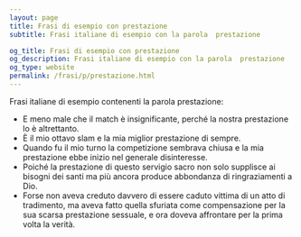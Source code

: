 ```yaml
---
layout: page
title: Frasi di esempio con prestazione 
subtitle: Frasi italiane di esempio con la parola  prestazione

og_title: Frasi di esempio con prestazione 
og_description: Frasi italiane di esempio con la parola  prestazione
og_type: website
permalink: /frasi/p/prestazione.html
---
```


Frasi italiane di esempio contenenti la parola prestazione:


- E meno male che il match è insignificante, perché la nostra prestazione lo è altrettanto.
- È il mio ottavo slam e la mia miglior prestazione di sempre.
- Quando fu il mio turno la competizione sembrava chiusa e la mia prestazione ebbe inizio nel generale disinteresse.
- Poiché la prestazione di questo servigio sacro non solo supplisce ai bisogni dei santi ma più ancora produce abbondanza di ringraziamenti a Dio.
- Forse non aveva creduto davvero di essere caduto vittima di un atto di tradimento, ma aveva fatto quella sfuriata come compensazione per la sua scarsa prestazione sessuale, e ora doveva affrontare per la prima volta la verità.
